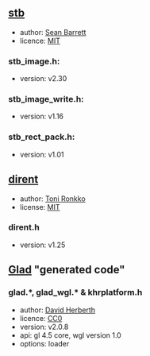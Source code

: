 ## [stb](https://github.com/nothings/stb)
- author: [Sean Barrett](https://github.com/nothings)
- licence: [MIT](https://choosealicense.com/licenses/mit)
### stb_image.h:
- version: v2.30
### stb_image_write.h:
- version: v1.16
### stb_rect_pack.h:
- version: v1.01

## [dirent](https://github.com/tronkko/dirent)
- author: [Toni Ronkko](https://github.com/tronkko)
- license: [MIT](https://choosealicense.com/licenses/mit)
### dirent.h
- version: v1.25

## [Glad](https://github.com/Dav1dde/glad) "generated code"
### glad.\*, glad_wgl.\* & khrplatform.h
- author: [David Herberth](https://github.com/Dav1dde)
- licence: [CC0](https://choosealicense.com/licenses/cc0-1.0)
- version: v2.0.8
- api: gl 4.5 core, wgl version 1.0
- options: loader
